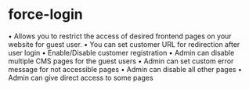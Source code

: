 # force-login
• Allows you to restrict the access of desired frontend pages on your website for guest user. • You can set customer URL for redirection after user login • Enable/Disable customer registration • Admin can disable multiple CMS pages for the guest users • Admin can set custom error message for not accessible pages • Admin can disable all other pages • Admin can give direct access to some pages
